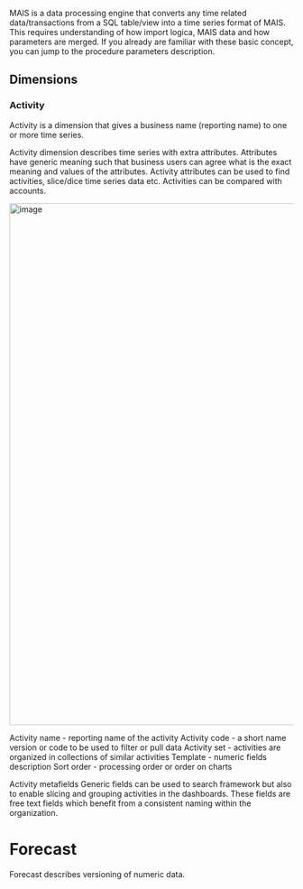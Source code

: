 MAIS is a data processing engine that converts any time related data/transactions from a SQL table/view into a time series format of MAIS. This requires understanding of how import logica, MAIS data and how parameters are merged. If you already are familiar with these basic concept, you can jump to the procedure parameters description.

## Dimensions
### Activity 
Activity is a dimension that gives a business name (reporting name) to one or more time series. 

Activity dimension describes time series with extra attributes. Attributes have generic meaning such that business users can agree what is the exact meaning and values of the attributes. Activity attributes can be used to find activities, slice/dice time series data etc. Activities can be compared with accounts. 

<img width="925" alt="image" src="https://user-images.githubusercontent.com/33482502/164970878-4b212960-a57c-42b3-87b5-a482b6a223a6.png">


Activity name - reporting name of the activity
Activity code - a short name version or code to be used to filter or pull data
Activity set  - activities are organized in collections of similar activities
Template - numeric fields description 
Sort order - processing order or order on charts


Activity metafields
Generic fields can be used to search framework but also to enable slicing and grouping activities in the dashboards. These fields are free text fields which benefit from a consistent naming within the organization.

# Forecast
Forecast describes versioning of numeric data. 

 
